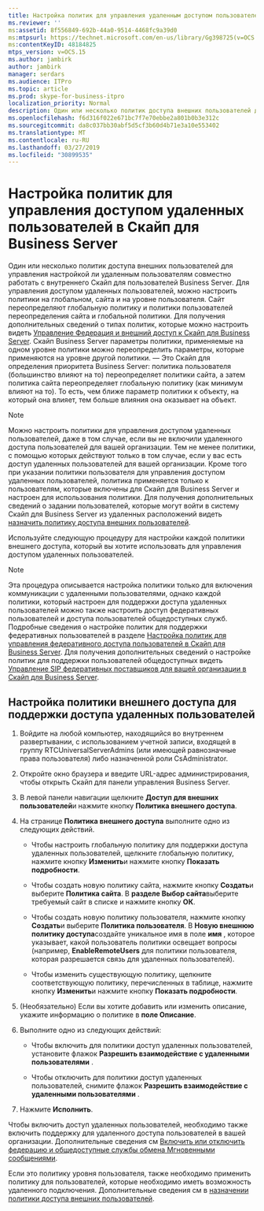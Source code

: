```yaml
---
title: Настройка политик для управления удаленным доступом пользователей
ms.reviewer: ''
ms:assetid: 8f556849-692b-44a0-9514-4468fc9a39d0
ms:mtpsurl: https://technet.microsoft.com/en-us/library/Gg398725(v=OCS.15)
ms:contentKeyID: 48184825
mtps_version: v=OCS.15
ms.author: jambirk
author: jambirk
manager: serdars
ms.audience: ITPro
ms.topic: article
ms.prod: skype-for-business-itpro
localization_priority: Normal
description: Один или несколько политик доступа внешних пользователей для управления настройкой ли удаленным пользователям совместно работать с внутреннего Скайп для пользователей Business Server. Для управления доступом удаленных пользователей, можно настроить политики на глобальном, сайта и на уровне пользователя.
ms.openlocfilehash: f6d316f022e671bc7f7e70ebbe2a801b0b3e312c
ms.sourcegitcommit: da8c037bb30abf5d5cf3b60d4b71e3a10e553402
ms.translationtype: MT
ms.contentlocale: ru-RU
ms.lasthandoff: 03/27/2019
ms.locfileid: "30899535"
---
```

# <a name="configure-policies-to-control-remote-user-access-in-skype-for-business-server"></a>Настройка политик для управления доступом удаленных пользователей в Скайп для Business Server

Один или несколько политик доступа внешних пользователей для управления настройкой ли удаленным пользователям совместно работать с внутреннего Скайп для пользователей Business Server. Для управления доступом удаленных пользователей, можно настроить политики на глобальном, сайта и на уровне пользователя. Сайт переопределяют глобальную политику и политики пользователей переопределения сайта и глобальной политики. Для получения дополнительных сведений о типах политик, которые можно настроить видеть [Управление Федерация и внешний доступ к Скайп для Business Server](../managing-federation-and-external-access.md). Скайп Business Server параметры политики, применяемые на одном уровне политики можно переопределить параметры, которые применяются на уровне другой политики. — Это Скайп для определения приоритета Business Server: политика пользователя (большинство влияют на то) переопределяет политики сайта, а затем политика сайта переопределяет глобальную политику (как минимум влияют на то). То есть, чем ближе параметр политики к объекту, на который она влияет, тем больше влияния она оказывает на объект.

> [!NOTE]  
> Можно настроить политики для управления доступом удаленных пользователей, даже в том случае, если вы не включили удаленного доступа пользователей для вашей организации. Тем не менее политики, с помощью которых действуют только в том случае, если у вас есть доступ удаленных пользователей для вашей организации. Кроме того при указании политики пользователя для управления доступом удаленных пользователей, политика применяется только к пользователям, которые включены для Скайп для Business Server и настроен для использования политики. Для получения дополнительных сведений о задании пользователей, которые могут войти в систему Скайп для Business Server из удаленных расположений видеть [назначить политику доступа внешних пользователей](assign-an-external-user-access-policy.md).

Используйте следующую процедуру для настройки каждой политики внешнего доступа, который вы хотите использовать для управления доступом удаленных пользователей.


> [!NOTE]  
> Эта процедура описывается настройка политики только для включения коммуникации с удаленными пользователями, однако каждой политики, который настроен для поддержки доступа удаленных пользователей можно также настроить доступ федеративных пользователей и доступа пользователей общедоступных служб. Подробные сведения о настройке политик для поддержки федеративных пользователей в разделе [Настройка политик для управления федеративного доступа пользователей в Скайп для Business Server](configure-policies-to-control-federated-user-access.md). Для получения дополнительных сведений о настройке политик для поддержки пользователей общедоступных видеть [Управление SIP федеративных поставщиков для вашей организации в Скайп для Business Server](../sip-providers/manage-sip-federated-providers-for-your-organization.md).


## <a name="to-configure-an-external-access-policy-to-support-remote-user-access"></a>Настройка политики внешнего доступа для поддержки доступа удаленных пользователей

1.  Войдите на любой компьютер, находящийся во внутреннем развертывании, с использованием учетной записи, входящей в группу RTCUniversalServerAdmins (или имеющей равнозначные права пользователя) либо назначенной роли CsAdministrator.

2.  Откройте окно браузера и введите URL-адрес администрирования, чтобы открыть Скайп для панели управления Business Server. 

3.  В левой панели навигации щелкните **Доступ для внешних пользователей**и нажмите кнопку **Политика внешнего доступа**.

4.  На странице **Политика внешнего доступа** выполните одно из следующих действий.
    
      - Чтобы настроить глобальную политику для поддержки доступа удаленных пользователей, щелкните глобальную политику, нажмите кнопку **Изменить**и нажмите кнопку **Показать подробности**.
    
      - Чтобы создать новую политику сайта, нажмите кнопку **Создать**и выберите **Политика сайта**. В **разделе Выбор сайта**выберите требуемый сайт в списке и нажмите кнопку **ОК**.
    
      - Чтобы создать новую политику пользователя, нажмите кнопку **Создать**и выберите **Политика пользователя**. В **Новую внешнюю политику доступа**создайте уникальное имя в поле **имя** , которое указывает, какой пользователь политики освещает вопросы (например, **EnableRemoteUsers** для политики пользователя, которая разрешается связь для удаленных пользователей).
    
      - Чтобы изменить существующую политику, щелкните соответствующую политику, перечисленных в таблице, нажмите кнопку **Изменить**и нажмите кнопку **Показать подробности**.

5.  (Необязательно) Если вы хотите добавить или изменить описание, укажите информацию о политике в **поле Описание**.

6.  Выполните одно из следующих действий:
    
      - Чтобы включить для политики доступ удаленных пользователей, установите флажок **Разрешить взаимодействие с удаленными пользователями** .
    
      - Чтобы отключить для политики доступ удаленных пользователей, снимите флажок **Разрешить взаимодействие с удаленными пользователями** .

7.  Нажмите **Исполнить**.

Чтобы включить доступ удаленных пользователей, необходимо также включить поддержку для удаленного доступа пользователей в вашей организации. Дополнительные сведения см [Включить или отключить федерацию и общедоступные службы обмена Мгновенными сообщениями](../access-edge/enable-or-disable-federation-and-public-im-connectivity.md).

Если это политику уровня пользователя, также необходимо применить политику для пользователей, которые необходимо иметь возможность удаленного подключения. Дополнительные сведения см в [назначении политики доступа внешних пользователей](assign-an-external-user-access-policy.md).
